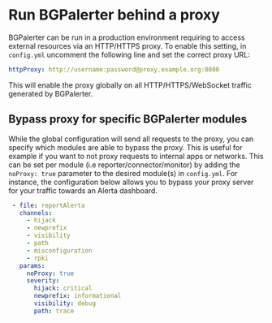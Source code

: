# Run BGPalerter behind a proxy
BGPalerter can be run in a production environment requiring to access external resources via an HTTP/HTTPS proxy.
To enable this setting, in `config.yml` uncomment the following line and set the correct proxy URL:

```yaml
httpProxy: http://username:password@proxy.example.org:8080
```
This will enable the proxy globally on all HTTP/HTTPS/WebSocket traffic generated by BGPalerter. 

## Bypass proxy for specific BGPalerter modules

While the global configuration will send all requests to the proxy, you can specify which modules are able to bypass the proxy.
This is useful for example if you want to not proxy requests to internal apps or networks. 
This can be set per module (i.e reporter/connector/monitor) by adding the `noProxy: true` parameter to the desired module(s) in `config.yml`.
For instance, the configuration below allows you to bypass your proxy server for your traffic towards an Alerta dashboard.


```yaml
 - file: reportAlerta
   channels:
     - hijack
     - newprefix
     - visibility
     - path
     - misconfiguration
     - rpki
   params:
     noProxy: true
     severity:
       hijack: critical
       newprefix: informational
       visibility: debug
       path: trace
```